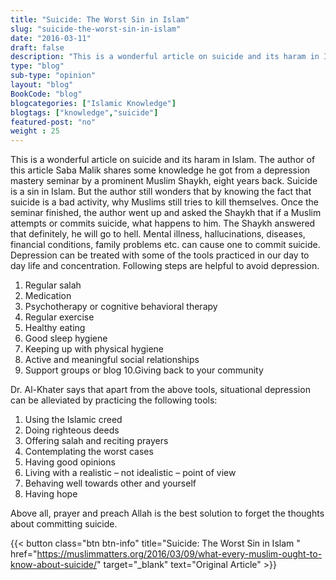 ```yaml
--- 
title: "Suicide: The Worst Sin in Islam" 
slug: "suicide-the-worst-sin-in-islam"
date: "2016-03-11" 
draft: false 
description: "This is a wonderful article on suicide and its haram in Islam. The author of this article Saba Malik shares some knowledge he got from a depression mastery seminar by a prominent Muslim Shaykh, eight years back." 
type: "blog"
sub-type: "opinion" 
layout: "blog" 
BookCode: "blog"
blogcategories: ["Islamic Knowledge"]
blogtags: ["knowledge","suicide"]
featured-post: "no"
weight : 25
---  
```

 This is a wonderful article on suicide and its haram in Islam. The author of this article Saba Malik shares some knowledge he got from a depression mastery seminar by a prominent Muslim Shaykh, eight years back. Suicide is a sin in Islam. But the author still wonders that by knowing the fact that suicide is a bad activity, why Muslims still tries to kill themselves. Once the seminar finished, the author went up and asked the Shaykh that if a Muslim attempts or commits suicide, what happens to him. The Shaykh answered that definitely, he will go to hell. Mental illness, hallucinations, diseases, financial conditions, family problems etc. can cause one to commit suicide. Depression can be treated with some of the tools practiced in our day to day life and concentration. Following steps are helpful to avoid depression.

1. Regular salah
2. Medication
3. Psychotherapy or cognitive behavioral therapy
4. Regular exercise
5. Healthy eating
6. Good sleep hygiene
7. Keeping up with physical hygiene
8. Active and meaningful social relationships
9. Support groups or blog
10.Giving back to your community

Dr. Al-Khater says that apart from the above tools, situational depression can be alleviated by practicing the following tools:

1. Using the Islamic creed
2. Doing righteous deeds
3. Offering salah and reciting prayers
4. Contemplating the worst cases
5. Having good opinions
6. Living with a realistic – not idealistic – point of view
7. Behaving well towards other and yourself
8. Having hope

Above all, prayer and preach Allah is the best solution to forget the thoughts about committing suicide.

{{< button class="btn btn-info" title="Suicide: The Worst Sin in Islam " href="https://muslimmatters.org/2016/03/09/what-every-muslim-ought-to-know-about-suicide/" target="_blank" text="Original Article" >}}
